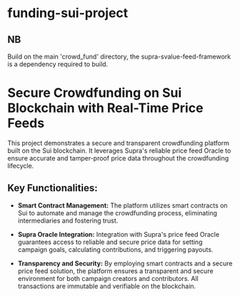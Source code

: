 # funding-sui-project

## NB
Build on the main 'crowd_fund' directory, the supra-svalue-feed-framework is a dependency required to build.

# Secure Crowdfunding on Sui Blockchain with Real-Time Price Feeds

This project demonstrates a secure and transparent crowdfunding platform built on the Sui blockchain. It leverages Supra's reliable price feed Oracle to ensure accurate and tamper-proof price data throughout the crowdfunding lifecycle.

## Key Functionalities:

- **Smart Contract Management:** The platform utilizes smart contracts on Sui to automate and manage the crowdfunding process, eliminating intermediaries and fostering trust.
  
- **Supra Oracle Integration:** Integration with Supra's price feed Oracle guarantees access to reliable and secure price data for setting campaign goals, calculating contributions, and triggering payouts.
  
- **Transparency and Security:** By employing smart contracts and a secure price feed solution, the platform ensures a transparent and secure environment for both campaign creators and contributors. All transactions are immutable and verifiable on the blockchain.
